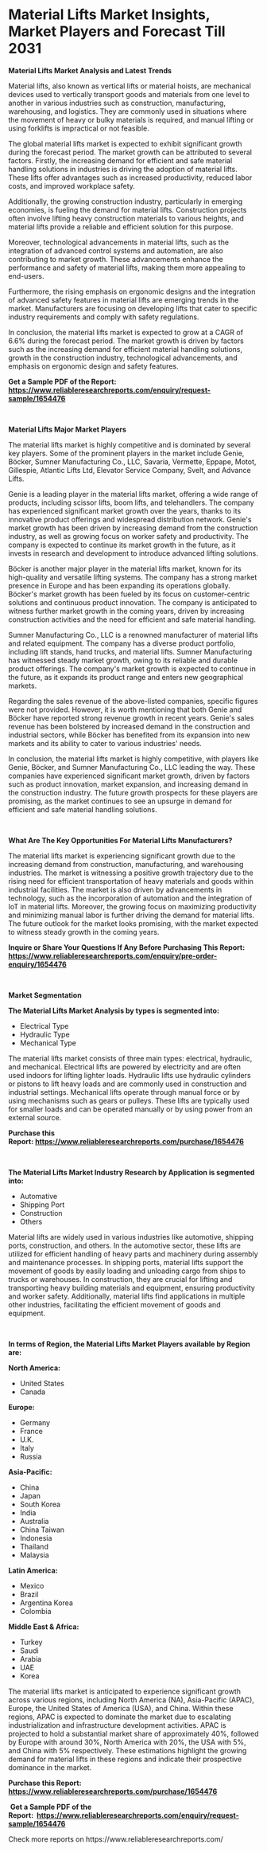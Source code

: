 <p><h1>Material Lifts Market Insights, Market Players and Forecast Till 2031</h1></p><p><strong>Material Lifts Market Analysis and Latest Trends</strong></p>
<p><p>Material lifts, also known as vertical lifts or material hoists, are mechanical devices used to vertically transport goods and materials from one level to another in various industries such as construction, manufacturing, warehousing, and logistics. They are commonly used in situations where the movement of heavy or bulky materials is required, and manual lifting or using forklifts is impractical or not feasible.</p><p>The global material lifts market is expected to exhibit significant growth during the forecast period. The market growth can be attributed to several factors. Firstly, the increasing demand for efficient and safe material handling solutions in industries is driving the adoption of material lifts. These lifts offer advantages such as increased productivity, reduced labor costs, and improved workplace safety.</p><p>Additionally, the growing construction industry, particularly in emerging economies, is fueling the demand for material lifts. Construction projects often involve lifting heavy construction materials to various heights, and material lifts provide a reliable and efficient solution for this purpose.</p><p>Moreover, technological advancements in material lifts, such as the integration of advanced control systems and automation, are also contributing to market growth. These advancements enhance the performance and safety of material lifts, making them more appealing to end-users.</p><p>Furthermore, the rising emphasis on ergonomic designs and the integration of advanced safety features in material lifts are emerging trends in the market. Manufacturers are focusing on developing lifts that cater to specific industry requirements and comply with safety regulations.</p><p>In conclusion, the material lifts market is expected to grow at a CAGR of 6.6% during the forecast period. The market growth is driven by factors such as the increasing demand for efficient material handling solutions, growth in the construction industry, technological advancements, and emphasis on ergonomic design and safety features.</p></p>
<p><strong>Get a Sample PDF of the Report:&nbsp; <a href="https://www.reliableresearchreports.com/enquiry/request-sample/1654476">https://www.reliableresearchreports.com/enquiry/request-sample/1654476</a></strong></p>
<p>&nbsp;</p>
<p><strong>Material Lifts Major Market Players</strong></p>
<p><p>The material lifts market is highly competitive and is dominated by several key players. Some of the prominent players in the market include Genie, Böcker, Sumner Manufacturing Co., LLC, Savaria, Vermette, Eppape, Motot, Gillespie, Atlantic Lifts Ltd, Elevator Service Company, Svelt, and Advance Lifts.</p><p>Genie is a leading player in the material lifts market, offering a wide range of products, including scissor lifts, boom lifts, and telehandlers. The company has experienced significant market growth over the years, thanks to its innovative product offerings and widespread distribution network. Genie's market growth has been driven by increasing demand from the construction industry, as well as growing focus on worker safety and productivity. The company is expected to continue its market growth in the future, as it invests in research and development to introduce advanced lifting solutions.</p><p>Böcker is another major player in the material lifts market, known for its high-quality and versatile lifting systems. The company has a strong market presence in Europe and has been expanding its operations globally. Böcker's market growth has been fueled by its focus on customer-centric solutions and continuous product innovation. The company is anticipated to witness further market growth in the coming years, driven by increasing construction activities and the need for efficient and safe material handling.</p><p>Sumner Manufacturing Co., LLC is a renowned manufacturer of material lifts and related equipment. The company has a diverse product portfolio, including lift stands, hand trucks, and material lifts. Sumner Manufacturing has witnessed steady market growth, owing to its reliable and durable product offerings. The company's market growth is expected to continue in the future, as it expands its product range and enters new geographical markets.</p><p>Regarding the sales revenue of the above-listed companies, specific figures were not provided. However, it is worth mentioning that both Genie and Böcker have reported strong revenue growth in recent years. Genie's sales revenue has been bolstered by increased demand in the construction and industrial sectors, while Böcker has benefited from its expansion into new markets and its ability to cater to various industries' needs.</p><p>In conclusion, the material lifts market is highly competitive, with players like Genie, Böcker, and Sumner Manufacturing Co., LLC leading the way. These companies have experienced significant market growth, driven by factors such as product innovation, market expansion, and increasing demand in the construction industry. The future growth prospects for these players are promising, as the market continues to see an upsurge in demand for efficient and safe material handling solutions.</p></p>
<p>&nbsp;</p>
<p><strong>What Are The Key Opportunities For Material Lifts Manufacturers?</strong></p>
<p><p>The material lifts market is experiencing significant growth due to the increasing demand from construction, manufacturing, and warehousing industries. The market is witnessing a positive growth trajectory due to the rising need for efficient transportation of heavy materials and goods within industrial facilities. The market is also driven by advancements in technology, such as the incorporation of automation and the integration of IoT in material lifts. Moreover, the growing focus on maximizing productivity and minimizing manual labor is further driving the demand for material lifts. The future outlook for the market looks promising, with the market expected to witness steady growth in the coming years.</p></p>
<p><strong>Inquire or Share Your Questions If Any Before Purchasing This Report: <a href="https://www.reliableresearchreports.com/enquiry/pre-order-enquiry/1654476">https://www.reliableresearchreports.com/enquiry/pre-order-enquiry/1654476</a></strong></p>
<p>&nbsp;</p>
<p><strong>Market Segmentation</strong></p>
<p><strong>The Material Lifts Market Analysis by types is segmented into:</strong></p>
<p><ul><li>Electrical Type</li><li>Hydraulic Type</li><li>Mechanical Type</li></ul></p>
<p><p>The material lifts market consists of three main types: electrical, hydraulic, and mechanical. Electrical lifts are powered by electricity and are often used indoors for lifting lighter loads. Hydraulic lifts use hydraulic cylinders or pistons to lift heavy loads and are commonly used in construction and industrial settings. Mechanical lifts operate through manual force or by using mechanisms such as gears or pulleys. These lifts are typically used for smaller loads and can be operated manually or by using power from an external source.</p></p>
<p><strong>Purchase this Report:&nbsp;<a href="https://www.reliableresearchreports.com/purchase/1654476">https://www.reliableresearchreports.com/purchase/1654476</a></strong></p>
<p>&nbsp;</p>
<p><strong>The Material Lifts Market Industry Research by Application is segmented into:</strong></p>
<p><ul><li>Automative</li><li>Shipping Port</li><li>Construction</li><li>Others</li></ul></p>
<p><p>Material lifts are widely used in various industries like automotive, shipping ports, construction, and others. In the automotive sector, these lifts are utilized for efficient handling of heavy parts and machinery during assembly and maintenance processes. In shipping ports, material lifts support the movement of goods by easily loading and unloading cargo from ships to trucks or warehouses. In construction, they are crucial for lifting and transporting heavy building materials and equipment, ensuring productivity and worker safety. Additionally, material lifts find applications in multiple other industries, facilitating the efficient movement of goods and equipment.</p></p>
<p>&nbsp;</p>
<p><strong>In terms of Region, the Material Lifts Market Players available by Region are:</strong></p>
<p>
    <p> <strong> North America: </strong>
        <ul>
            <li>United States</li>
            <li>Canada</li>
        </ul>
        </p> 
    <p> <strong> Europe: </strong>
        <ul>
            <li>Germany</li>
            <li>France</li>
            <li>U.K.</li>
            <li>Italy</li>
            <li>Russia</li>
        </ul>
        </p> 
    <p> <strong> Asia-Pacific: </strong>
        <ul>
            <li>China</li>
            <li>Japan</li>
            <li>South Korea</li>
            <li>India</li>
            <li>Australia</li>
            <li>China Taiwan</li>
            <li>Indonesia</li>
            <li>Thailand</li>
            <li>Malaysia</li>
        </ul>
        </p> 
    <p> <strong> Latin America: </strong>
        <ul>
            <li>Mexico</li>
            <li>Brazil</li>
            <li>Argentina Korea</li>
            <li>Colombia</li>
        </ul>
        </p> 
    <p> <strong> Middle East & Africa: </strong>
        <ul>
            <li>Turkey</li>
            <li>Saudi</li>
            <li>Arabia</li>
            <li>UAE</li>
            <li>Korea</li>
        </ul>
    </p>
    </p>
<p><p>The material lifts market is anticipated to experience significant growth across various regions, including North America (NA), Asia-Pacific (APAC), Europe, the United States of America (USA), and China. Within these regions, APAC is expected to dominate the market due to escalating industrialization and infrastructure development activities. APAC is projected to hold a substantial market share of approximately 40%, followed by Europe with around 30%, North America with 20%, the USA with 5%, and China with 5% respectively. These estimations highlight the growing demand for material lifts in these regions and indicate their prospective dominance in the market.</p></p>
<p><strong>Purchase this Report: <a href="https://www.reliableresearchreports.com/purchase/1654476">https://www.reliableresearchreports.com/purchase/1654476</a></strong></p>
<p>&nbsp;<strong>Get a Sample PDF of the Report:&nbsp;&nbsp;<a href="https://www.reliableresearchreports.com/enquiry/request-sample/1654476">https://www.reliableresearchreports.com/enquiry/request-sample/1654476</a></strong></p>
<p><strong></strong></p>
<p>Check more reports on https://www.reliableresearchreports.com/</p>